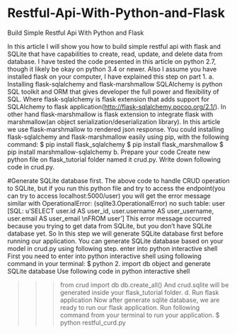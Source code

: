 # Restful-Api-With-Python-and-Flask
Build Simple Restful Api With Python and Flask

In this article I will show you how to build simple restful api with flask and SQLite that have capabilities to create, read, update, and delete data from database.
I have tested the code presented in this article on python 2.7, though it likely be okay on python 3.4 or newer. Also I assume you have installed flask on your computer, I have explained this step on part 1.
a. Installing flask-sqlalchemy and flask-marshmallow
SQLAlchemy is python SQL toolkit and ORM that gives developer the full power and flexibility of SQL. Where flask-sqlalchemy is flask extension that adds support for SQLAlchemy to flask application(http://flask-sqlalchemy.pocoo.org/2.1/).
In other hand flask-marshmallow is flask extension to integrate flask with marshmallow(an object serialization/deserialization library). In this article we use flask-marshmallow to rendered json response.
You could installing flask-sqlalchemy and flask-marshmallow easily using pip, with the following command:
$ pip install flask_sqlalchemy
$ pip install flask_marshmallow
$ pip install marshmallow-sqlalchemy
b. Prepare your code
Create new python file on flask_tutorial folder named it crud.py. Write down following code in crud.py.


#Generate SQLite database first.
The above code to handle CRUD operation to SQLite, but if you run this python file and try to access the endpoint(you can try to access localhost:5000/user) you will get the error message similar with
OperationalError: (sqlite3.OperationalError) no such table: user [SQL: u’SELECT user.id AS user_id, user.username AS user_username, user.email AS user_email \nFROM user’]
This error message occurred because you trying to get data from SQLite, but you don’t have SQLite database yet. So In this step we will generate SQLite database first before running our application. You can generate SQLite database based on your model in crud.py using following step.
enter into python interactive shell
First you need to enter into python interactive shell using following command in your terminal:
$ python
2. import db object and generate SQLite database
Use following code in python interactive shell
>>> from crud import db
>>> db.create_all()
And crud.sqlite will be generated inside your flask_tutorial folder.
d. Run flask application
Now after generate sqlite database, we are ready to run our flask application. Run following command from your terminal to run your application.
$ python restful_curd.py

